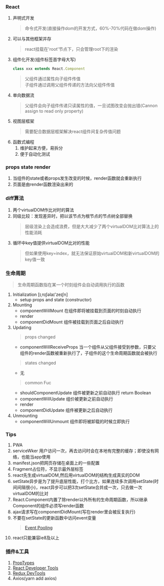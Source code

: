 

### React
1. 声明式开发
    > 命令式开发(直接操作dom的开发方式，60%-70%代码在做dom操作)
2. 可以与其他框架并存
    > react挂载在'root'节点下，只会管理root下的渲染
3. 组件化开发(组件标签首字母大写)  
    ```js
    class xxx extends React.Component
    ```
    > 父组件通过属性向子组件传值  
    > 子组件通过调用父组件传递的方法向父组件传值
4. 单向数据流
    > 父组件会向子组件传递只读属性的值，一旦试图改变会抛出错(Cannon assign to read only property)
5. 视图层框架
    > 需要配合数据层框架解决react组件间复杂传值问题
6. 函数式编程
    1. 维护起来方便，易拆分
    2. 便于自动化测试

### props state render
1. 当组件的state或者props发生改变的时候，render函数就会重新执行
2. 页面是由render函数渲染出来的

### diff算法
1. 两个virtualDOM作比对时的算法
2. 同级比较：发现差异时，把以该节点为根节点的节点树全部替换
    > 层级渲染上会造成浪费，但是大大减少了两个virtualDOM比对算法上的性能消耗
3. 循环中key值提供virtualDOM比对的性能
    > 但如果使用key=index，就无法保证原始virtualDOM和新virtualDOM的key值一致

### 生命周期
> 生命周期函数指在某一个时刻组件会自动调用执行的函数
1. Initialization [ɪˌnɪʃəlaɪ'zeɪʃn]
    * setup props and state (constructor)
2. Mounting
    * componentWillMount 在组件即将被挂载到页面的时刻自动执行
    * render
    * componentDidMount 组件被挂载到页面之后自动执行
3. Updating
    > props changed
    * componentWillReceiveProps 当一个组件从父组件接受到参数，只要父组件的render函数被重新执行了，子组件的这个生命周期函数就会被执行
    > states changed
    * 无
    > common Fuc
    * shouldComponentUpdate 组件被更新之前自动执行 return Boolean
    * componentWillUpdate 组价被更新之前自动执行
    * render
    * componentDidUpdate 组件被更新之后自动执行
4. Unmounting
    * componentWillUnmount 组件即将被卸载的时候立即执行

### Tips
1. PWA
2. serviceWker 用户访问一次，再去访问时会在本地有完整的缓存；即使没有网络，也能当app使用
3. manifest.json把网页存储在桌面上的一些配置
4. Fragment占位符，不显示最外层标签
5. react先生成virtualDOM,然后用virtualDOM的结构生成真实的DOM
6. setState异步是为了提升底层性能，打个比方，如果连续多次调用setState(时间间隔很小)，react异步可以把3次setState合并成一次，只去做一次virtualDOM的比对
7. React.Component内置了除render以外所有的生命周期函数，所以继承Component的组件必须写render函数
8. ajax请求写在componentDidMount(写在render里会被反复执行)
9. 不要在setState的更新函数中访问event变量
    > [Event Pooling](https://reactjs.org/docs/events.html#event-pooling)
10. react只能兼容ie8及以上


### 插件&工具
1. [PropTypes](https://react.docschina.org/docs/typechecking-with-proptypes.html)
2. [React Developer Tools](https://chrome.google.com/webstore/detail/fmkadmapgofadopljbjfkapdkoienihi?utm_source=chrome-app-launcher-info-dialog)
3. [Redux DevTools](https://chrome.google.com/webstore/detail/lmhkpmbekcpmknklioeibfkpmmfibljd?utm_source=chrome-app-launcher-info-dialog)
4. Axios(yarn add axios)

